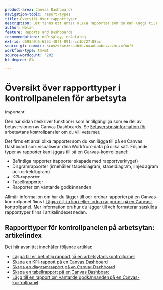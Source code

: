 ```yaml
---
product-area: Canvas Dashboards
navigation-topic: report-types
title: Översikt över rapporttyper
description: Det finns ett antal olika rapporter som du kan lägga till på en Canvas Dashboard som visualiserar dina Workfront-data på olika sätt.
author: Nolan
feature: Reports and Dashboards
recommendations: noDisplay, noCatalog
exl-id: d593a9d5-6351-48ff-891d-cc1b727188bc
source-git-commit: 3c862954e36dadb5b26438bb4bc42c75c46f08f5
workflow-type: tm+mt
source-wordcount: '202'
ht-degree: 0%

---
```


# Översikt över rapporttyper i kontrollpanelen för arbetsyta

>[!IMPORTANT]
>
>Den här sidan beskriver funktioner som är tillgängliga som en del av betaversionen av Canvas Dashboards. Se [Betaversionsinformation för arbetsytans kontrollpaneler](/help/quicksilver/product-announcements/betas/canvas-dashboards-beta/canvas-dashboards-beta-information.md) om du vill veta mer.

Det finns ett antal olika rapporter som du kan lägga till på en Canvas Dashboard som visualiserar dina Workfront-data på olika sätt. Följande typer av rapporter kan läggas till på en Canvas-kontrollpanel:

* Befintliga rapporter (rapporter skapade med rapportverktyget)
* Diagramrapporter (innehåller stapeldiagram, stapeldiagram, linjediagram och cirkeldiagram)
* KPI-rapporter
* Tabellrapporter
* Rapporter om väntande godkännanden

Allmän information om hur du lägger till och ordnar rapporter på en Canvas-kontrollpanel finns i [Lägga till, ta bort eller ordna rapporter på en Canvas-kontrollpanel](/help/quicksilver/reports-and-dashboards/canvas-dashboards/manage-canvas-dashboards/add-remove-arrange-reports.md). Mer information om hur du lägger till och formaterar särskilda rapporttyper finns i artikelindexet nedan.

## Rapporttyper för kontrollpanelen på arbetsytan: artikelindex

Det här avsnittet innehåller följande artiklar:

* [Lägga till en befintlig rapport på en arbetsytans kontrollpanel](/help/quicksilver/reports-and-dashboards/canvas-dashboards/report-types/add-existing-report.md)
* [Skapa en KPI-rapport på en Canvas Dashboard](/help/quicksilver/reports-and-dashboards/canvas-dashboards/report-types/build-kpi-report.md)
* [Skapa en diagramrapport på en Canvas Dashboard](/help/quicksilver/reports-and-dashboards/canvas-dashboards/report-types/build-chart-report.md)
* [Skapa en tabellrapport på en Canvas Dashboard](/help/quicksilver/reports-and-dashboards/canvas-dashboards/report-types/build-table-report.md)
* [Lägg till en rapport om väntande godkännanden på en Canvas-kontrollpanel](/help/quicksilver/reports-and-dashboards/canvas-dashboards/report-types/add-pending-approvals-report.md)
